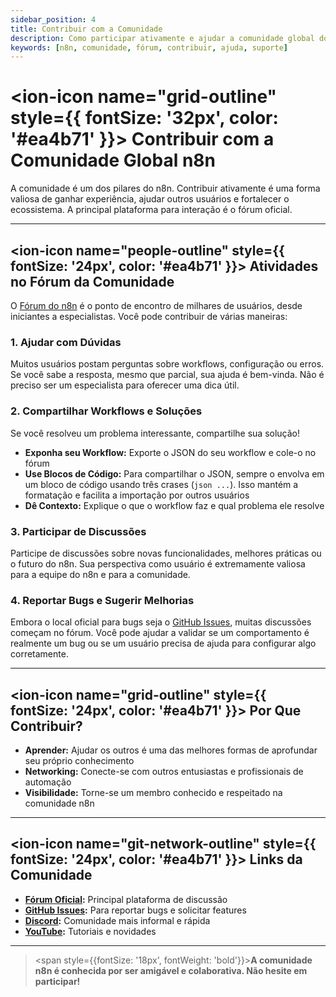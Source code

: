 ```yaml
---
sidebar_position: 4
title: Contribuir com a Comunidade
description: Como participar ativamente e ajudar a comunidade global do n8n a crescer
keywords: [n8n, comunidade, fórum, contribuir, ajuda, suporte]
---
```



# <ion-icon name="grid-outline" style={{ fontSize: '32px', color: '#ea4b71' }}></ion-icon> Contribuir com a Comunidade Global n8n

A comunidade é um dos pilares do n8n. Contribuir ativamente é uma forma valiosa de ganhar experiência, ajudar outros usuários e fortalecer o ecossistema. A principal plataforma para interação é o fórum oficial.

---

## <ion-icon name="people-outline" style={{ fontSize: '24px', color: '#ea4b71' }}></ion-icon> Atividades no Fórum da Comunidade

O [Fórum do n8n](https://community.n8n.io/) é o ponto de encontro de milhares de usuários, desde iniciantes a especialistas. Você pode contribuir de várias maneiras:

### **1. Ajudar com Dúvidas**

Muitos usuários postam perguntas sobre workflows, configuração ou erros. Se você sabe a resposta, mesmo que parcial, sua ajuda é bem-vinda. Não é preciso ser um especialista para oferecer uma dica útil.

### **2. Compartilhar Workflows e Soluções**

Se você resolveu um problema interessante, compartilhe sua solução!

- **Exponha seu Workflow:** Exporte o JSON do seu workflow e cole-o no fórum
- **Use Blocos de Código:** Para compartilhar o JSON, sempre o envolva em um bloco de código usando três crases (```json ...```). Isso mantém a formatação e facilita a importação por outros usuários
- **Dê Contexto:** Explique o que o workflow faz e qual problema ele resolve

### **3. Participar de Discussões**

Participe de discussões sobre novas funcionalidades, melhores práticas ou o futuro do n8n. Sua perspectiva como usuário é extremamente valiosa para a equipe do n8n e para a comunidade.

### **4. Reportar Bugs e Sugerir Melhorias**

Embora o local oficial para bugs seja o [GitHub Issues](https://github.com/n8n-io/n8n/issues), muitas discussões começam no fórum. Você pode ajudar a validar se um comportamento é realmente um bug ou se um usuário precisa de ajuda para configurar algo corretamente.

---

## <ion-icon name="grid-outline" style={{ fontSize: '24px', color: '#ea4b71' }}></ion-icon> Por Que Contribuir?

- **Aprender:** Ajudar os outros é uma das melhores formas de aprofundar seu próprio conhecimento
- **Networking:** Conecte-se com outros entusiastas e profissionais de automação
- **Visibilidade:** Torne-se um membro conhecido e respeitado na comunidade n8n

---

## <ion-icon name="git-network-outline" style={{ fontSize: '24px', color: '#ea4b71' }}></ion-icon> Links da Comunidade

- **[Fórum Oficial](https://community.n8n.io/):** Principal plataforma de discussão
- **[GitHub Issues](https://github.com/n8n-io/n8n/issues):** Para reportar bugs e solicitar features
- **[Discord](https://discord.gg/n8n):** Comunidade mais informal e rápida
- **[YouTube](https://youtube.com/@n8n-io):** Tutoriais e novidades

---

> <span style={{fontSize: '18px', fontWeight: 'bold'}}>**A comunidade n8n é conhecida por ser amigável e colaborativa. Não hesite em participar!**</span>
